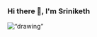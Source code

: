 ### Hi there 👋, I'm Sriniketh

<img align=“center” src="https://i.ibb.co/pQrzfv5/github.png" alt=“drawing” width=“100%”/>

<!--
**sriniketh28/sriniketh28** is a ✨ _special_ ✨ repository because its `README.md` (this file) appears on your GitHub profile.

Here are some ideas to get you started:

- 🔭 I’m currently working on ...
- 🌱 I’m currently learning ...
- 👯 I’m looking to collaborate on ...
- 🤔 I’m looking for help with ...
- 💬 Ask me about ...
- 📫 How to reach me: ...
- 😄 Pronouns: ...
- ⚡ Fun fact: ...
-->
